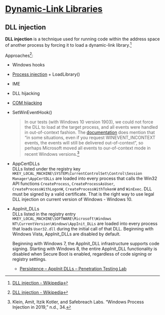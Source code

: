 # [Dynamic-Link Libraries](https://docs.microsoft.com/en-us/windows/win32/dlls/dynamic-link-libraries)
## DLL injection
**DLL injection** is a technique used for running code within the address space of another process by forcing it to load a dynamic-link library.[^inject-wiki]

Approaches[^inject-wiki]:
- Windows hooks
- [Process injection](../README.md#process-injection) + LoadLibrary()
- IME
- DLL hijacking
- [COM hijacking](../../../Applications/API/COM/README.md#hijacking)
- SetWinEventHook()  
  > In our tests (with Windows 10 version 1903), we could not force the DLL to load at the target process, and all events were handled in out-of-context fashion. The [documentation](https://docs.microsoft.com/en-us/windows/desktop/api/Winuser/nf-winuser-setwineventhook) does mention that “in some situations, even if you request WINEVENT_INCONTEXT events, the events will still be delivered out-of-context“, so perhaps Microsoft moved all events to our-of-context mode in recent Windows versions.[^inject-2019]
- AppCertDLLs  
  DLLs listed under the registry key `HKEY_LOCAL_MACHINE\SYSTEM\CurrentControlSet\Control\Session Manager\AppCertDLLs` are loaded into every process that calls the Win32 API functions `CreateProcess`, `CreateProcessAsUser`, `CreateProcessWithLogonW`, `CreateProcessWithTokenW` and `WinExec`. DLL must be signed by a valid certificate. That is the right way to use legal DLL injection on current version of Windows - Windows 10.
- AppInit_DLLs  
  DLLs listed in the registry entry `HKEY_LOCAL_MACHINE\SOFTWARE\Microsoft\Windows NT\CurrentVersion\Windows\AppInit_DLLs` are loaded into every process that loads `User32.dll` during the initial call of that DLL. Beginning with Windows Vista, AppInit_DLLs are disabled by default.

  Beginning with Windows 7, the AppInit_DLL infrastructure supports code signing. Starting with Windows 8, the entire AppInit_DLL functionality is disabled when Secure Boot is enabled, regardless of code signing or registry settings.
  - [Persistence – AppInit DLLs – Penetration Testing Lab](https://pentestlab.blog/2020/01/07/persistence-appinit-dlls/)

[^inject-wiki]: [DLL injection - Wikipedia](https://en.wikipedia.org/wiki/DLL_injection)
[^inject-2019]: Klein, Amit, Itzik Kotler, and Safebreach Labs. “Windows Process Injection in 2019,” n.d., 34.